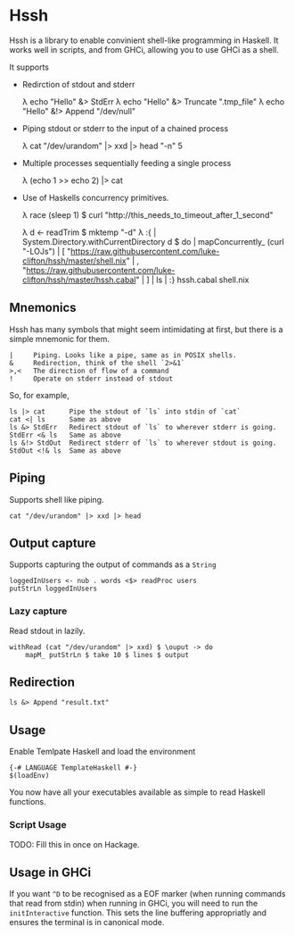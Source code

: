 # Hssh

Hssh is a library to enable convinient shell-like programming in Haskell.
It works well in scripts, and from GHCi, allowing you to use GHCi as a shell.

It supports

 * Redirction of stdout and stderr
       
    λ echo "Hello" &> StdErr
    λ echo "Hello" &> Truncate ".tmp_file"
    λ echo "Hello" &!> Append "/dev/null"

 * Piping stdout or stderr to the input of a chained process
       
    λ cat "/dev/urandom" |> xxd |> head "-n" 5

 * Multiple processes sequentially feeding a single process

    λ (echo 1 >> echo 2) |> cat

 * Use of Haskells concurrency primitives.

    λ race (sleep 1) $ curl "http://this_needs_to_timeout_after_1_second"

    λ d <- readTrim $ mktemp "-d"
    λ :{
    | System.Directory.withCurrentDirectory d $ do
    |   mapConcurrently_ (curl "-LOJs")
    |     [ "https://raw.githubusercontent.com/luke-clifton/hssh/master/shell.nix"
    |     , "https://raw.githubusercontent.com/luke-clifton/hssh/master/hssh.cabal"
    |     ]
    |   ls
    | :}
    hssh.cabal  shell.nix


## Mnemonics 

Hssh has many symbols that might seem intimidating at first, but there
is a simple mnemonic for them.

    |     Piping. Looks like a pipe, same as in POSIX shells.
    &     Redirection, think of the shell `2>&1`
    >,<   The direction of flow of a command
    !     Operate on stderr instead of stdout

So, for example,

    ls |> cat      Pipe the stdout of `ls` into stdin of `cat`
    cat <| ls      Same as above
    ls &> StdErr   Redirect stdout of `ls` to wherever stderr is going.
    StdErr <& ls   Same as above
    ls &!> StdOut  Redirect stderr of `ls` to wherever stdout is going.
    StdOut <!& ls  Same as above

## Piping

Supports shell like piping.

    cat "/dev/urandom" |> xxd |> head

## Output capture

Supports capturing the output of commands as a `String`

    loggedInUsers <- nub . words <$> readProc users
    putStrLn loggedInUsers

### Lazy capture

Read stdout in lazily.

    withRead (cat "/dev/urandom" |> xxd) $ \ouput -> do
    	mapM_ putStrLn $ take 10 $ lines $ output

## Redirection

    ls &> Append "result.txt"

## Usage

Enable Temlpate Haskell and load the environment

    {-# LANGUAGE TemplateHaskell #-}
    $(loadEnv)

You now have all your executables available as simple to read
Haskell functions.

### Script Usage

TODO: Fill this in once on Hackage.
    
## Usage in GHCi

If you want `^D` to be recognised as a EOF marker (when running commands
that read from stdin) when running in GHCi, you will need to run the
`initInteractive` function. This sets the line buffering appropriatly and
ensures the terminal is in canonical mode.
